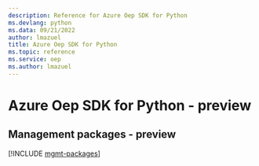 ```yaml
---
description: Reference for Azure Oep SDK for Python
ms.devlang: python
ms.data: 09/21/2022
author: lmazuel
title: Azure Oep SDK for Python
ms.topic: reference
ms.service: oep
ms.author: lmazuel
---
```

# Azure Oep SDK for Python - preview

## Management packages - preview
[!INCLUDE [mgmt-packages](oep-mgmt-index.md)]